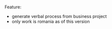 Feature:

- generate verbal process from business project
- only work is romania as of this version
